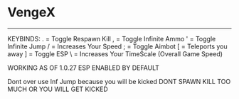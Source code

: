 # VengeX
--------
KEYBINDS:
. = Toggle Respawn Kill
, = Toggle Infinite Ammo
' = Toggle Infinite Jump
/ = Increases Your Speed
; = Toggle Aimbot
[ = Teleports you away
] = Toggle ESP
\ = Increases Your TimeScale (Overall Game Speed)

WORKING AS OF 1.0.27
ESP ENABLED BY DEFAULT

Dont over use Inf Jump because you will be kicked
DONT SPAWN KILL TOO MUCH OR YOU WILL GET KICKED
